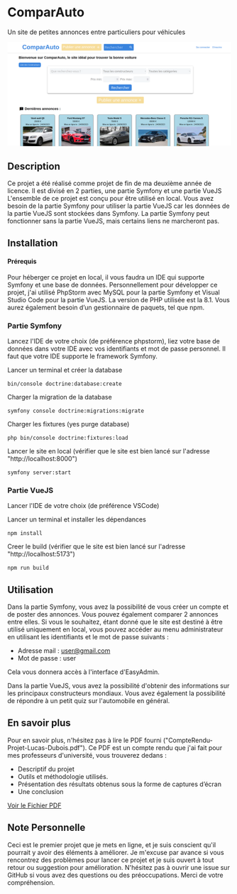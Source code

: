 # ComparAuto

Un site de petites annonces entre particuliers pour véhicules

![Image Présentation](https://github.com/Luc4gbox/ComparAuto/raw/main/CamparAuto1.png)

## Description

Ce projet a été réalisé comme projet de fin de ma deuxième année de licence.
Il est divisé en 2 parties, une partie Symfony et une partie VueJS
L'ensemble de ce projet est conçu pour être utilisé en local.
Vous avez besoin de la partie Symfony pour utiliser la partie VueJS car les données de la partie VueJS sont stockées dans Symfony.
La partie Symfony peut fonctionner sans la partie VueJS, mais certains liens ne marcheront pas.

## Installation

#### Prérequis

Pour héberger ce projet en local, il vous faudra un IDE qui supporte Symfony et une base de données.
Personnellement pour développer ce projet, j'ai utilisé PhpStorm avec MySQL pour la partie Symfony et Visual Studio Code pour la partie VueJS.
La version de PHP utilisée est la 8.1.
Vous aurez également besoin d’un gestionnaire de paquets, tel que npm. 

### Partie Symfony

Lancez l'IDE de votre choix (de préférence phpstorm), liez votre base de données dans votre IDE avec vos identifiants et mot de passe personnel.
Il faut que votre IDE supporte le framework Symfony.

Lancer un terminal et créer la database

```
bin/console doctrine:database:create
```

Charger la migration de la database

```
symfony console doctrine:migrations:migrate
```

Charger les fixtures (yes purge database)

```
php bin/console doctrine:fixtures:load
```

Lancer le site en local (vérifier que le site est bien lancé sur l'adresse "http://localhost:8000")

```
symfony server:start
```

### Partie VueJS

Lancer l'IDE de votre choix (de préférence VSCode)

Lancer un terminal et installer les dépendances

```
npm install
```

Creer le build (vérifier que le site est bien lancé sur l'adresse "http://localhost:5173")

```
npm run build
```

## Utilisation

Dans la partie Symfony, vous avez la possibilité de vous créer un compte et de poster des annonces.
Vous pouvez également comparer 2 annonces entre elles.
Si vous le souhaitez, étant donné que le site est destiné à être utilisé uniquement en local, vous pouvez accéder au menu administrateur en utilisant les identifiants et le mot de passe suivants :
* Adresse mail : user@gmail.com
* Mot de passe : user

Cela vous donnera accès à l'interface d'EasyAdmin.

Dans la partie VueJS, vous avez la possibilité d'obtenir des informations sur les principaux constructeurs mondiaux.
Vous avez également la possibilité de répondre à un petit quiz sur l'automobile en général.

## En savoir plus

Pour en savoir plus, n'hésitez pas à lire le PDF fourni ("CompteRendu-Projet-Lucas-Dubois.pdf").
Ce PDF est un compte rendu que j'ai fait pour mes professeurs d'université,
vous trouverez dedans :
* Descriptif du projet
* Outils et méthodologie utilisés.
* Présentation des résultats obtenus sous la forme de captures d’écran
* Une conclusion

[Voir le Fichier PDF](https://github.com/Luc4gbox/ComparAuto/blob/main/CompteRendu-Projet-Lucas-Dubois.pdf)

## Note Personnelle

Ceci est le premier projet que je mets en ligne, et je suis conscient qu'il pourrait y avoir des éléments à améliorer. Je m'excuse par avance si vous rencontrez des problèmes pour lancer ce projet et je suis ouvert à tout retour ou suggestion pour amélioration. N'hésitez pas à ouvrir une issue sur GitHub si vous avez des questions ou des préoccupations. Merci de votre compréhension.